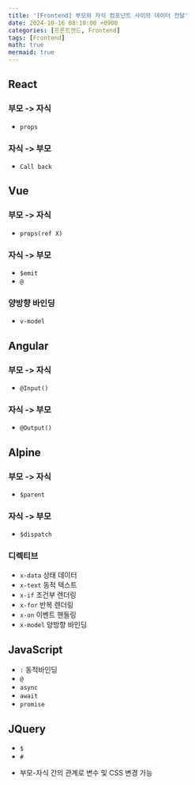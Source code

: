 ```yaml
---
title: '[Frontend] 부모와 자식 컴포넌트 사이의 데이터 전달'
date: 2024-10-16 08:10:00 +0900
categories: [프론트엔드, Frontend]
tags: [Frontend]
math: true
mermaid: true
---
```


## React
### 부모 -> 자식
- `props`

### 자식 -> 부모
- `Call back`

## Vue
### 부모 -> 자식
- `props(ref X)`

### 자식 -> 부모
- `$emit`
- `@`

### 양방향 바인딩
- `v-model`

## Angular
### 부모 -> 자식
- `@Input()`

### 자식 -> 부모
- `@Output()`

## Alpine
### 부모 -> 자식
- `$parent`

### 자식 -> 부모
- `$dispatch`

### 디렉티브
- `x-data` 상태 데이터
- `x-text` 동적 텍스트
- `x-if` 조건부 렌더링
- `x-for` 반복 렌더링
- `x-on` 이벤트 핸들링
- `x-model` 양방향 바인딩

## JavaScript
- `:` 동적바인딩
- `@`
- `async`
- `await`
- `promise`

## JQuery
- `$`
- `#`

* 부모-자식 간의 관계로 변수 및 CSS 변경 가능